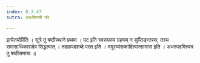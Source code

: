 ```yaml
---
index: 8.3.47
sutra: अधःशिरसी पदे

---
```

 इत्येतयोरिति । सूत्रे तु षष्ठीस्थाने प्रथमा । पद इति स्वरूपस्य ग्रहणम् न सुप्तिङ्न्तस्य; तस्य समासाधिकारादेव सिद्धत्वात् । तदाहपदशब्दे परत इति । मयूरव्यंसकादित्वात्सामास इति । अधस्पदमित्यत्र तु षष्ठीसमासः ॥